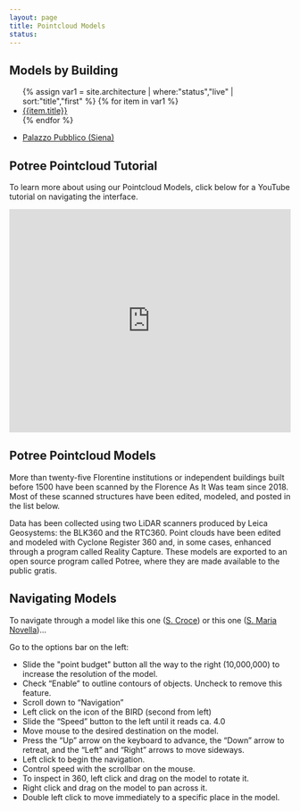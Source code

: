 ```yaml
---
layout: page
title: Pointcloud Models
status:
---
```


<div class="row">
        <div class="col-6">
            <h2>Models by Building</h2>
  <ul>
  {% assign var1 = site.architecture | where:"status","live" | sort:"title","first"  %}
  {% for item in var1 %}
    <li><a href="{{ item.model_link | absolute_url }}">{{item.title}}</a></li>
  {% endfor %}
  </ul>

  <ul>
    <li><a href="https://3d.wlu.edu/v21/pages/PalazzoPubblico/PalazzoPubblico.html">Palazzo Pubblico (Siena)</a>
    </li></ul>

  <h2>Potree Pointcloud Tutorial</h2>
            <p>To learn more about using our Pointcloud Models, click below for a YouTube tutorial on navigating the interface.</p>
            <iframe width="100%" height="400px" src="https://www.youtube.com/embed/xWqQ1-G3MvQ" title="YouTube video player" frameborder="0" allow="accelerometer; autoplay; clipboard-write; encrypted-media; gyroscope; picture-in-picture" allowfullscreen=""></iframe>
        </div>
        <div class="col-6">

<h2>Potree Pointcloud Models</h2>
More than twenty-five Florentine institutions or independent buildings built before 1500 have been scanned by the Florence As It Was team since 2018. Most of these scanned structures have been edited, modeled, and posted in the list below. 

Data has been collected using two LiDAR scanners produced by Leica Geosystems: the BLK360 and the RTC360. Point clouds have been edited and modeled with Cyclone Register 360 and, in some cases, enhanced through a program called Reality Capture. These models are exported to an open source program called Potree, where they are made available to the public gratis.

<h2>Navigating Models</h2>

<p>To navigate through a model like this one (<a href="https://3d.wlu.edu/v21/pages/SCroce/SCroce.html">S. Croce</a>) or this one (<a href="https://3d.wlu.edu/v21/pages/SMN/SMN.html">S. Maria Novella</a>)...</p>

<p>Go to the options bar on the left:</p>
<ul>
<li>Slide the "point budget" button all the way to the right (10,000,000) to increase the resolution of the model.</li>
<li>Check “Enable” to outline contours of objects. Uncheck to remove this feature.</li>
<li>Scroll down to “Navigation”</li>
<li>Left click on the icon of the BIRD (second from left)</li>
<li>Slide the “Speed” button to the left until it reads ca. 4.0</li>
<li>Move mouse to the desired destination on the model.</li>
<li>Press the “Up” arrow on the keyboard to advance, the “Down” arrow to retreat, and the “Left” and “Right” arrows to move sideways.</li>
<li>Left click to begin the navigation.</li>
<li>Control speed with the scrollbar on the mouse.</li>
<li>To inspect in 360, left click and drag on the model to rotate it.</li>
<li>Right click and drag on the model to pan across it.</li>
<li>Double left click to move immediately to a specific place in the model.</li>
</ul>
</div></div>

